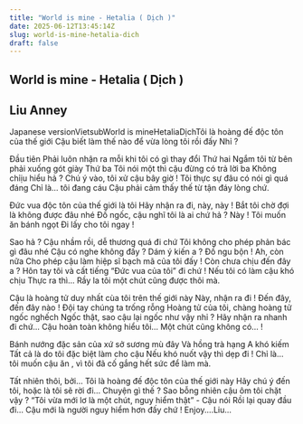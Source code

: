 ```yaml
---
title: "World is mine - Hetalia ( Dịch )"
date: 2025-06-12T13:45:14Z
slug: world-is-mine-hetalia-dich
draft: false
---
```


## World is mine - Hetalia ( Dịch )

## Liu Anney

Japanese versionVietsubWorld is mineHetaliaDịchTôi là hoàng đế độc tôn của thế giới
Cậu biết làm thế nào để vừa lòng tôi rồi đấy
Nhỉ ?
 
Đầu tiên
Phải luôn nhận ra mỗi khi tôi có gì thay đổi
Thứ hai
Ngắm tôi từ bên phải xuống gót giày
Thứ ba
Tôi nói một thì cậu đừng có trả lời ba
Không chỉịu hiểu hả ?
Chú ý vào, tôi xử cậu bây giờ !
Tôi thực sự đâu có nói gì quá đáng
Chỉ là… tôi đang cáu
Cậu phải cảm thấy thế từ tận đáy lòng chứ.
 
Đức vua độc tôn của thế giới là tôi
Hãy nhận ra đi, này, này !
Bắt tôi chờ đợi là không được đâu nhé
Đồ ngốc, cậu nghĩ tôi là ai chứ hả ?
Này ! Tôi muốn ăn bánh ngọt
Đi lấy cho tôi ngay !
 
Sao hả ? Cậu nhầm rồi, dễ thương quá đi chứ
Tôi không cho phép phản bác gì đâu nhé
Cậu có nghe không đấy ? Dám ý kiến a ?
Đồ ngu bộn !
Ah, còn nữa
Cho phép cậu làm hiệp sĩ bạch mã của tôi đấy !
Còn chưa chịu đến đây a ?
Hôn tay tôi và cất tiếng “Đức vua của tôi” đi chứ !
Nếu tôi có làm cậu khó chịu
Thực ra thì…
Rầy la tôi một chút cũng được thôi mà.
 
Cậu là hoàng tử duy nhất cùa tôi trên thế giới này
Này, nhận ra đi ! Đến đây, đến đây nào !
Đội tay chúng ta trống rỗng
Hoàng tử của tôi, chàng hoàng tử ngốc nghếch
Ngốc thật, sao cậu lại ngốc như vậy nhỉ ?
Hãy nhận ra nhanh đi chứ…
Cậu hoàn toàn không hiểu tôi… 
Một chút cũng không có… !
 
Bánh nướng đặc sản của xứ sở sương mù đây
Và hồng trà hạng A khó kiếm
Tất cả là do tôi đặc biệt làm cho cậu
Nếu khó nuốt vậy thì dẹp đi !
Chỉ là… tôi muốn cậu ăn , vì tôi đã cố gắng hết sức để làm mà.
 
Tất nhiên thôi, bởi…
Tôi là hoàng đế độc tôn của thế giới này
Hãy chú ý đến tôi, hoặc là tôi sẽ rời đi…
Chuyện gì thế ?
Sao bỗng nhiên cậu ôm tôi chặt vậy ? 
“Tôi vừa mới lơ là một chút, nguy hiểm thật” - Cậu nói
Rồi lại quay đầu đi…
Cậu mới là người nguy hiểm hơn đấy chứ !
 Enjoy....Liu...